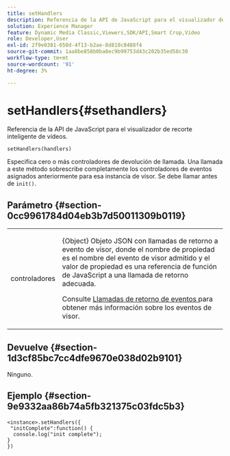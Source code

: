 ```yaml
---
title: setHandlers
description: Referencia de la API de JavaScript para el visualizador de recorte inteligente de vídeos.
solution: Experience Manager
feature: Dynamic Media Classic,Viewers,SDK/API,Smart Crop,Video
role: Developer,User
exl-id: 2f9e0381-650d-4f13-b2ae-8d810c8488f4
source-git-commit: 1aa8be858b0ba8ec9b99753d43c202b35ed58c30
workflow-type: tm+mt
source-wordcount: '91'
ht-degree: 3%

---
```


# setHandlers{#sethandlers}

Referencia de la API de JavaScript para el visualizador de recorte inteligente de vídeos.

`setHandlers(handlers)`

Especifica cero o más controladores de devolución de llamada. Una llamada a este método sobrescribe completamente los controladores de eventos asignados anteriormente para esa instancia de visor. Se debe llamar antes de `init()`.

## Parámetro {#section-0cc9961784d04eb3b7d50011309b0119}

<table id="table_896DFF34A68A403DB93A6D597461A573"> 
 <tbody> 
  <tr> 
   <td colname="col1"> <p> <span class="codeph"> <span class="varname"> controladores </span> </span> </p> </td> 
   <td colname="col2"> <p> <span class="codeph"> {Object} </span> Objeto JSON con llamadas de retorno a evento de visor, donde el nombre de propiedad es el nombre del evento de visor admitido y el valor de propiedad es una referencia de función de JavaScript a una llamada de retorno adecuada. </p> <p>Consulte <a href="../../../c-html5-aem-asset-viewers/c-html5-aem-smartcropvideo/c-html5-aem-smartcropvideo-viewer-event-callbacks.md#concept-ebe5a4c1853d4912a919d86df35c1f6d" format="dita" scope="local"> Llamadas de retorno de eventos </a> para obtener más información sobre los eventos de visor. </p> </td> 
  </tr> 
 </tbody> 
</table>

## Devuelve {#section-1d3cf85bc7cc4dfe9670e038d02b9101}

Ninguno.

## Ejemplo {#section-9e9332aa86b74a5fb321375c03fdc5b3}

```
<instance>.setHandlers({ 
 "initComplete":function() { 
  console.log("init complete"); 
} 
})
```
